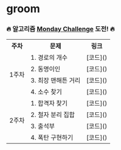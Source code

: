 # groom 

### 🔥 알고리즘 [Monday Challenge](https://level.goorm.io/l/challenge) 도전! 🔥
<table>
  <tr>
    <th>주차</th>
    <th>문제</th>
    <th>링크</th>
  </tr>
  <tr>
    <td rowspan="4">1주차</td>
    <td>1. 경로의 개수</td>
    <td> [코드]() </td>
  </tr>
  <tr>
    <td>2. 동명이인</td>
    <td> [코드]() </td>
  </tr>
  <tr>
    <td>3. 최장 맨해튼 거리</td>
    <td> [코드]() </td>
  </tr>
  <tr>
    <td>4. 소수 찾기</td>
    <td> [코드]() </td>
  </tr>
  <tr>
    <td rowspan="4">2주차</td>
    <td>1. 합격자 찾기</td>
    <td> [코드]() </td>
  </tr>
  <tr>
    <td>2. 철자 분리 집합</td>
    <td> [코드]() </td>
  </tr>
  <tr>
    <td>3. 출석부</td>
    <td> [코드]() </td>
  </tr>
  <tr>
    <td>4. 폭탄 구현하기</td>
    <td> [코드]() </td>
  </tr>
</table>


